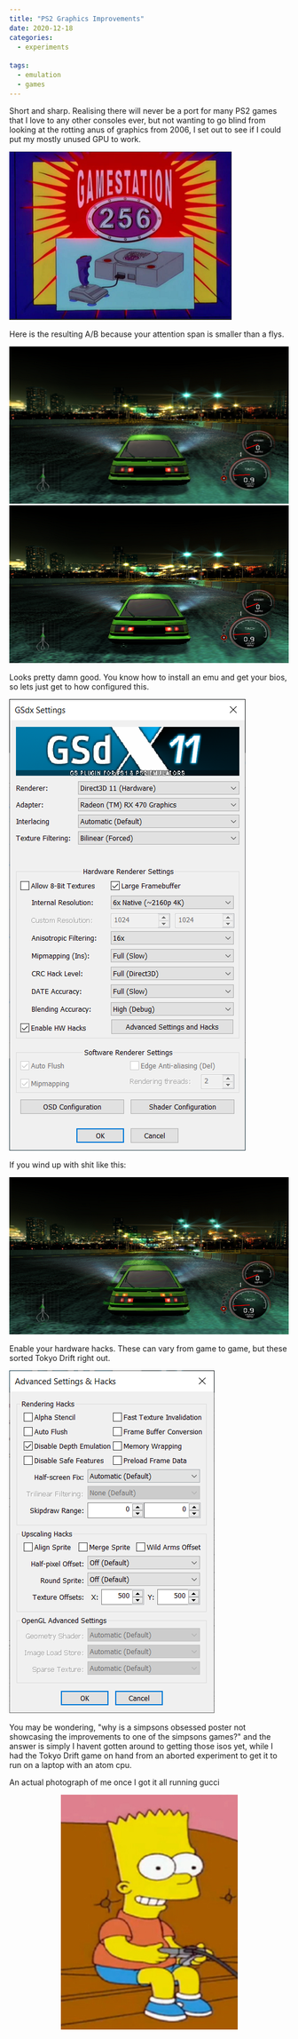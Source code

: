 ```yaml
---
title: "PS2 Graphics Improvements"
date: 2020-12-18
categories:
  - experiments
  
tags:
  - emulation
  - games
---
```


Short and sharp. Realising there will never be a port for many PS2 games that I love to any other consoles ever, but not wanting to go blind from looking at the rotting anus of graphics from 2006, I set out to see if I could put my mostly unused GPU to work.

![gamestation](/assets/images/ps2/gamestation.png)

Here is the resulting A/B because your attention span is smaller than a flys.

![A](/assets/images/ps2/A.png)
![B](/assets/images/ps2/B.png)

Looks pretty damn good. You know how to install an emu and get your bios, so lets just get to how configured this.

![config](/assets/images/ps2/config.png)

If you wind up with shit like this:

![ghost](/assets/images/ps2/ghost.png)

Enable your hardware hacks. These can vary from game to game, but these sorted Tokyo Drift right out.

![hwh](/assets/images/ps2/hw_hacks.png)

You may be wondering, "why is a simpsons obsessed poster not showcasing the improvements to one of the simpsons games?" and the answer is simply I havent gotten around to getting those isos yet, while I had the Tokyo Drift game on hand from an aborted experiment to get it to run on a laptop with an atom cpu.

An actual photograph of me once I got it all running gucci
<p align="center">
  <img src="/assets/images/ps2/fun.png" />
</p>



